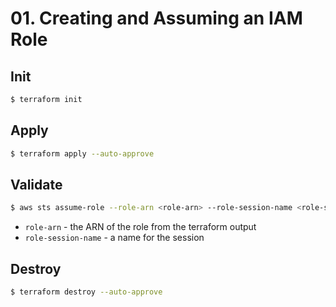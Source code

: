# 01. Creating and Assuming an IAM Role

## Init

```bash
$ terraform init
```

## Apply

```bash
$ terraform apply --auto-approve
```

## Validate

```bash
$ aws sts assume-role --role-arn <role-arn> --role-session-name <role-session-name>
```

- `role-arn` - the ARN of the role from the terraform output
- `role-session-name` - a name for the session

## Destroy

```bash
$ terraform destroy --auto-approve
```